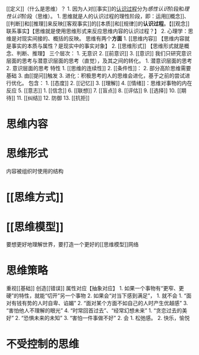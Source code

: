 [[定义]]（什么是思维）？
	1. 因为人对[[事实]]的<u>认识过程</u>分为*感性认识*阶段和*理性认识*阶段（思维）。
		1. 思维就是人的认识过程的理性阶段，即：运用[[概念]]、[[判断]]和[[推理]]来反映[[客观事实]]的[[本质]]和[[规律]]的**认识过程**。【[[观念]]联系事实】【思维就是使用思维形式来反应思维内容的认识过程？】
	2. 心理学：思维是对现实间接的、概括的反映。
思维有两个**方面** 
	1. [[思维内容]] 【思维内容就是事实的本质与属性？是现实中的事实对象】
	2. [[思维形式]] 【思维形式就是概念、判断、推理】
三个层次：
	1. 无意识
	2. [[前意识]] 
	3. [[意识]] 
我们只研究意识层面的思考与潜意识层面的思考（直觉），及其之间的转化。
	1. 潜意识层面的思考
	2. 意识层面的思考
特性
	1. [[思维的连续性]] 
	2. [[条件性]]：
		2. 部分高阶思维需要基础
		3. 由[[提问]]触发
	3. 进化：积极思考的人的思维会进化，基于之前的尝试进行优化。
包含：
	1. [[态度]] 
	2. [[记忆]] 
	3. [[理解]] 
	4. [[情绪]]：思维对事物的内在反应
	5. [[意志]] 
		1. [[信念]] 
	6. [[联想]] 
	7. [[盲点]] 
	8. [[评估]] 
	9. [[选择]] 
	10. [[期待]] 
	11. [[纠结]] 
	12. 防御
	13. [[抗拒]] 

# 思维内容
# 思维形式
内容被组织时使用的结构
# [[思维方式]] 
# [[思维模型]] 
要想更好地理解世界，要打造一个更好的[[思维模型]]网络
# 思维策略
重视[[基础]] 
创造[[错误]] 
属性对应【抽象对应】
	1. 如果一个事物有“更窄、更硬”的特性，就能“切开”另一个事物
	2. 如果会“对当下感到满足”，
		1. 就不会
			1. “面对有钱有势的人时自卑、谄媚”
			2. “面对某个方面不如自己的人时产生优越感”
			3. “害怕他人不理解的眼光”
			4. “时常回首过去”、“经常幻想未来”
				1. “贪恋过去的美好”
				2. “恐惧未来的未知”
				3. “害怕一件事做不好”
		2. 会
			1. 松弛感。
			2. 快乐，愉悦
# 不受控制的思维
